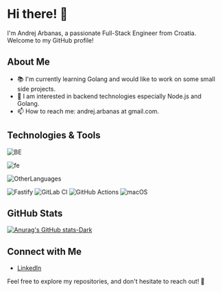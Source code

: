 # Hi there! 👋

I'm Andrej Arbanas, a passionate Full-Stack Engineer from Croatia. Welcome to my GitHub profile!

## About Me

- 📚 I'm currently learning Golang and would like to work on some small side projects.
- 💬 I am interested in backend technologies especially Node.js and Golang.
- 📫 How to reach me: andrej.arbanas at gmail.com.

## Technologies & Tools

![BE](https://skillicons.dev/icons?i=js,ts,nodejs,nestjs,express,jest&perLine=6)

![fe](https://skillicons.dev/icons?i=angular,react,next,electron,html,docker&perLine=6)

![OtherLanguages](https://skillicons.dev/icons?i=go,mongo,mysql,postgres,aws,graphql&perLine=6)


![Fastify](https://img.shields.io/badge/fastify-%23000000.svg?style=for-the-badge&logo=fastify&logoColor=white)
![GitLab CI](https://img.shields.io/badge/gitlab%20ci-%23181717.svg?style=for-the-badge&logo=gitlab&logoColor=white)
![GitHub Actions](https://img.shields.io/badge/github%20actions-%232671E5.svg?style=for-the-badge&logo=githubactions&logoColor=white)
![macOS](https://img.shields.io/badge/mac%20os-000000?style=for-the-badge&logo=macos&logoColor=F0F0F0)

## GitHub Stats

[![Anurag's GitHub stats-Dark](https://github-readme-stats.vercel.app/api?username=aarbanas&show_icons=true&theme=dark#gh-dark-mode-only)](https://github.com/anuraghazra/github-readme-stats#gh-dark-mode-only)


## Connect with Me

- [LinkedIn](https://www.linkedin.com/in/andrej-arbanas-50470590/)

Feel free to explore my repositories, and don't hesitate to reach out! 🚀



